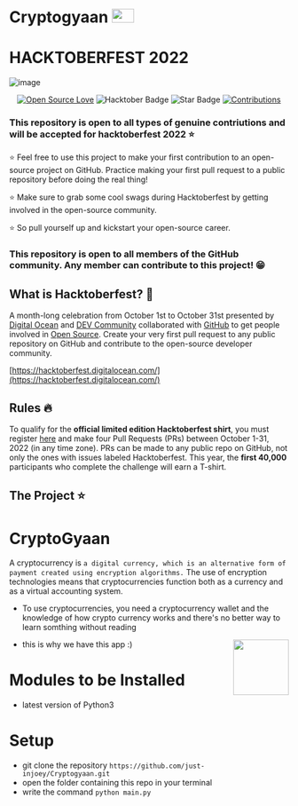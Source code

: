 # Cryptogyaan  <img src="https://thumbs.gfycat.com/CourageousHandsomeGosling-small.gif" width="40" height="25" width="25" />

# HACKTOBERFEST 2022

![image](https://user-images.githubusercontent.com/70385488/192114009-0830321a-d227-4a4d-8411-6c03b54d7ce6.png)

<div align="center">

[![Open Source Love](https://firstcontributions.github.io/open-source-badges/badges/open-source-v1/open-source.svg)](https://github.com/kishanrajput23/Hacktoberfest-2022)
<img src="https://img.shields.io/badge/HacktoberFest-2022-blueviolet" alt="Hacktober Badge"/>
<img src="https://img.shields.io/static/v1?label=%E2%AD%90&message=If%20Useful&style=style=flat&color=BC4E99" alt="Star Badge"/>
<a href="https://github.com/kishanrajput23" ><img src="https://img.shields.io/badge/Contributions-welcome-green.svg?style=flat&logo=github" alt="Contributions" /></a>

</div>


### This repository is open to all types of genuine contriutions and will be accepted for hacktoberfest 2022 :star:

:star: Feel free to use this project to make your first contribution to an open-source project on GitHub. Practice making your first pull request to a public repository before doing the real thing!

:star: Make sure to grab some cool swags during Hacktoberfest by getting involved in the open-source community.

:star: So pull yourself up and kickstart your open-source career.

### This repository is open to all members of the GitHub community. Any member can contribute to this project! :grin:

## What is Hacktoberfest? :thinking:
A month-long celebration from October 1st to October 31st presented by [Digital Ocean](https://hacktoberfest.digitalocean.com/) and [DEV Community](https://dev.to/) collaborated with [GitHub](https://github.com/blog/2433-celebrate-open-source-this-october-with-hacktoberfest) to get people involved in [Open Source](https://github.com/open-source). Create your very first pull request to any public repository on GitHub and contribute to the open-source developer community.

[https://hacktoberfest.digitalocean.com/](https://hacktoberfest.digitalocean.com/)

## Rules :fire:
To qualify for the __official limited edition Hacktoberfest shirt__, you must register [here](https://hacktoberfest.digitalocean.com/) and make four Pull Requests (PRs) between October 1-31, 2022 (in any time zone). PRs can be made to any public repo on GitHub, not only the ones with issues labeled Hacktoberfest. This year, the __first 40,000__ participants who complete the challenge will earn a T-shirt.


## The Project :star:
# CryptoGyaan
A cryptocurrency is `a digital currency, which is an alternative form of payment created using encryption algorithms.` The use of encryption technologies means that cryptocurrencies function both as a currency and as a virtual accounting system.  

- To use cryptocurrencies, you need a cryptocurrency wallet and the knowledge of how crypto currency works and there's no better way to learn somthing without reading   
<img src="https://media3.giphy.com/media/W4uQ2KZt14br2hJ3sM/giphy.gif" width="100" align="right" />   

- this is why we have this app :)

# Modules to be Installed
- latest version of Python3

# Setup
- git clone the repository `https://github.com/just-injoey/Cryptogyaan.git`  
- open the folder containing this repo in your terminal  
- write the command `python main.py`
